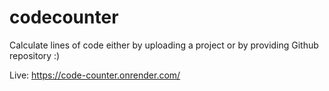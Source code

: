 # codecounter
Calculate lines of code either by uploading a project or by providing Github repository :)

Live: https://code-counter.onrender.com/
